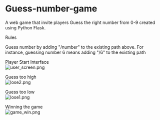# Guess-number-game
A web game that invite players Guess the right number from 0-9 created using Python Flask. 

Rules

Guess number by adding "/number" to the existing path above. For instance, guessing number 6 means adding "/6" to the existing path

Player Start Interface <br />
![user_screen.png](https://github.com/Lunalulululu/guess-number-game/edit/main/user_screen.png)

Guess too high <br />
![lose2.png](https://github.com/Lunalulululu/guess-number-game/edit/main/lose2.png)

Guess too low <br />
![lose1.png](https://github.com/Lunalulululu/guess-number-game/edit/main/lose1.png)

Winning the game <br />
![game_win.png](https://github.com/Lunalulululu/guess-number-game/edit/main/game_win.png)
